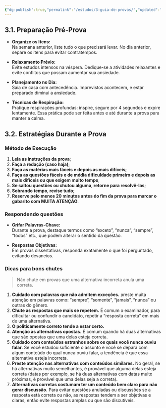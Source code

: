 ```yaml
---
{"dg-publish":true,"permalink":"/estudos/3-guia-de-provas/","updated":"2025-03-12T19:17:51.761-03:00"}
---
```


## 3.1. Preparação Pré-Prova

- **Organize os Itens:**  
	Na semana anterior, liste tudo o que precisará levar. No dia anterior, separe os itens para evitar contratempos.
  
- **Relaxamento Prévio:**  
	Evite estudos intensos na véspera. Dedique-se a atividades relaxantes e evite conflitos que possam aumentar sua ansiedade.
  
- **Planejamento no Dia:**  
	Saia de casa com antecedência. Imprevistos acontecem, e estar preparado diminui a ansiedade.
  
- **Técnicas de Respiração:**  
	Pratique respirações profundas: inspire, segure por 4 segundos e expire lentamente. Essa prática pode ser feita antes e até durante a prova para manter a calma.

## 3.2. Estratégias Durante a Prova

### Método de Execução

1. **Leia as instruções da prova**;
2. **Faça a redação (caso haja)**;
3. **Faça as matérias mais fáceis e depois as mais difíceis**;
4. **Faça as questões fáceis e de média dificuldade primeiro e depois as mais difíceis ou que exigem muito tempo**;
5. **Se saltou questões ou chutou alguma, retorne para resolvê-las**;
6. **Sobrando tempo, revise tudo**;
7. **Reserve pelo menos 20 minutos antes do fim da prova para marcar o gabarito com MUITA ATENÇÃO**.

### Respondendo questões

- **Grifar Palavras-Chave:**  
	Durante a prova, destaque termos como “exceto”, “nunca”, “sempre”, “todos” etc., que podem alterar o sentido da questão.
  
- **Respostas Objetivas:**  
	Em provas dissertativas, responda exatamente o que foi perguntado, evitando devaneios.

### Dicas para bons chutes

> Não chute em provas que uma alternativa incorreta anula uma correta.

1. **Cuidado com palavras que não admitem exceções.** preste muita atenção em palavras como: “sempre”, “somente”, “jamais”, “nunca” ou outras do gênero.
2. **Chute as respostas que mais se repetem.** É comum o examinador, para dificultar ou confundir o candidato, repetir a “resposta correta” em mais de uma alternativa.
3. **O politicamente correto tende a estar certo.**
4. **Atenção às alternativas opostas.** É comum quando há duas alternativas que são opostas que uma delas esteja correta.
5. **Cuidado com conteúdos estranhos sobre os quais você nunca ouviu falar.** Se você estudou suficiente o assunto e você se depara com algum conteúdo do qual nunca ouviu falar, a tendência é que essa alternativa esteja incorreta.
6. **Preste atenção nas alternativas com conteúdos similares.** No geral, se há alternativas muito semelhantes, é provável que alguma delas esteja correta (datas por exemplo, se há duas alternativas com datas muito próximas, é provável que uma delas seja a correta).
7. **Alternativas corretas costumam ter um conteúdo bem claro para não gerar discussão.** Para evitar questões anuladas ou discussões se a resposta está correta ou não, as respostas tendem a ser objetivas e claras, então evite respostas amplas ou que são discutíveis.
